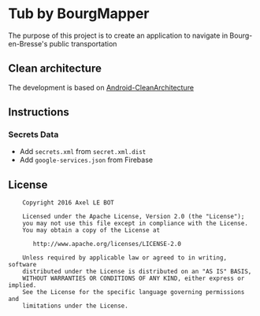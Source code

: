 # Tub by BourgMapper

The purpose of this project is to create an application to navigate in Bourg-en-Bresse's public transportation

## Clean architecture

The development is based on [Android-CleanArchitecture](https://github.com/android10/Android-CleanArchitecture)

## Instructions
### Secrets Data
-  Add `secrets.xml` from `secret.xml.dist`
-  Add `google-services.json` from Firebase


## License

```
    Copyright 2016 Axel LE BOT

    Licensed under the Apache License, Version 2.0 (the "License");
    you may not use this file except in compliance with the License.
    You may obtain a copy of the License at

       http://www.apache.org/licenses/LICENSE-2.0

    Unless required by applicable law or agreed to in writing, software
    distributed under the License is distributed on an "AS IS" BASIS,
    WITHOUT WARRANTIES OR CONDITIONS OF ANY KIND, either express or implied.
    See the License for the specific language governing permissions and
    limitations under the License.
```
